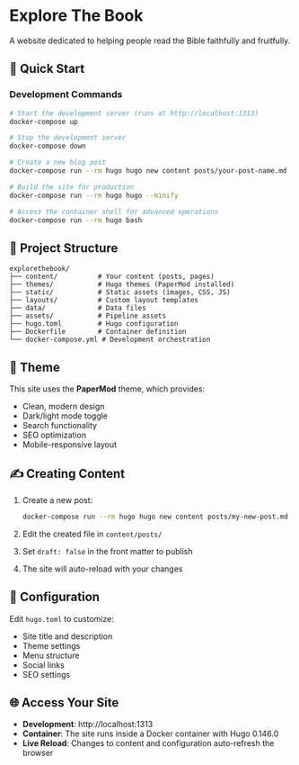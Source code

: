 # Explore The Book

A website dedicated to helping people read the Bible faithfully and fruitfully.

## 🚀 Quick Start

### Development Commands

```bash
# Start the development server (runs at http://localhost:1313)
docker-compose up

# Stop the development server
docker-compose down

# Create a new blog post
docker-compose run --rm hugo hugo new content posts/your-post-name.md

# Build the site for production
docker-compose run --rm hugo hugo --minify

# Access the container shell for advanced operations
docker-compose run --rm hugo bash
```

## 📁 Project Structure

```
explorethebook/
├── content/          # Your content (posts, pages)
├── themes/           # Hugo themes (PaperMod installed)
├── static/           # Static assets (images, CSS, JS)
├── layouts/          # Custom layout templates
├── data/             # Data files
├── assets/           # Pipeline assets
├── hugo.toml         # Hugo configuration
├── Dockerfile        # Container definition
└── docker-compose.yml # Development orchestration
```

## 🎨 Theme

This site uses the **PaperMod** theme, which provides:
- Clean, modern design
- Dark/light mode toggle
- Search functionality
- SEO optimization
- Mobile-responsive layout

## ✍️ Creating Content

1. Create a new post:
   ```bash
   docker-compose run --rm hugo hugo new content posts/my-new-post.md
   ```

2. Edit the created file in `content/posts/`
3. Set `draft: false` in the front matter to publish
4. The site will auto-reload with your changes

## 🔧 Configuration

Edit `hugo.toml` to customize:
- Site title and description
- Theme settings
- Menu structure
- Social links
- SEO settings

## 🌐 Access Your Site

- **Development**: http://localhost:1313
- **Container**: The site runs inside a Docker container with Hugo 0.146.0
- **Live Reload**: Changes to content and configuration auto-refresh the browser
